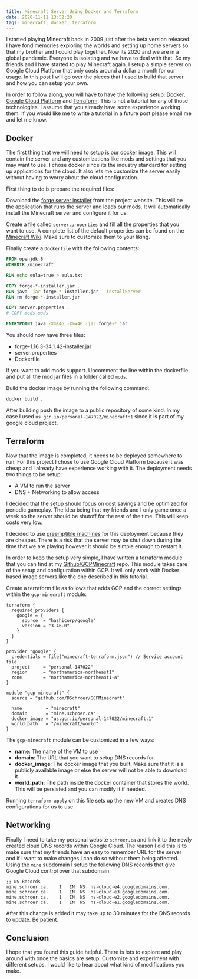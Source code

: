 ```yaml
---
title: Minecraft Server Using Docker and Terraform
date: 2020-11-11 13:52:28
tags: minecraft; docker; terraform
---
```


I started playing Minecraft back in 2009 just after the beta version released. I have fond memories exploring the worlds and setting up home servers so that my brother and I could play together. Now its 2020 and we are in a global pandemic. Everyone is isolating and we have to deal with that. So my friends and I have started to play Minecraft again. I setup a simple server on Google Cloud Platform that only costs around a dollar a month for our usage. In this post I will go over the pieces that I used to build that server and how you can setup your own.

<!-- more -->

In order to follow along, you will have to have the following setup: [Docker](https://www.docker.com/), [Google Cloud Platform](https://cloud.google.com/) and [Terraform](https://www.terraform.io/). This is not a tutorial for any of those technologies. I assume that you already have some experience working them. If you would like me to write a tutorial in a future post please email me and let me know.  

## Docker

The first thing that we will need to setup is our docker image. This will contain the server and any customizations like mods and settings that you may want to use. I chose docker since its the industry standard for setting up applications for the cloud. It also lets me customize the server easily without having to worry about the cloud configuration.

First thing to do is prepare the required files:

Download the [forge server installer](http://files.minecraftforge.net/) from the project website. This will be the application that runs the server and loads our mods. It will automatically install the Minecraft server and configure it for us. 
 
Create a file called `server.properties` and fill all the properties that you want to use. A complete list of the default properties can be found on the [Minecraft Wiki](https://minecraft.gamepedia.com/Server.properties). Make sure to customize them to your liking.

Finally create a `Dockerfile` with the following contents:

```dockerfile
FROM openjdk:8
WORKDIR /minecraft

RUN echo eula=true > eula.txt

COPY forge-*-installer.jar .
RUN java -jar forge-*-installer.jar --installServer
RUN rm forge-*-installer.jar

COPY server.properties .
# COPY mods mods

ENTRYPOINT java -Xms4G -Xmx4G -jar forge-*.jar 
```

You should now have three files:
- forge-1.16.3-34.1.42-installer.jar
- server.properties
- Dockerfile

If you want to add mods support. Uncomment the line within the dockerfile and put all the mod jar files in a folder called `mods`. 

Build the docker image by running the following command:

```sh
docker build .
```

After building push the image to a public repository of some kind. In my case I used `us.gcr.io/personal-147022/minecraft:1` since it is part of my google cloud project.

## Terraform

Now that the image is completed, it needs to be deployed somewhere to run. For this project I chose to use Google Cloud Platform because it was cheap and I already have experience working with it. The deployment needs two things to be setup:
- A VM to run the server
- DNS + Networking to allow access

I decided that the setup should focus on cost savings and be optimized for periodic gameplay. The idea being that my friends and I only game once a week so the server should be shutoff for the rest of the time. This will keep costs very low. 

I decided to use [preemptible machines](https://cloud.google.com/preemptible-vms) for this deployment because they are cheaper. There is a risk that the server may be shut down during the time that we are playing however it should be simple enough to restart it. 

In order to keep the setup very simple, I have written a terraform module that you can find at my [Github/GCPMinecraft](https://github.com/DSchroer/GCPMinecraft) repo. This module takes care of the setup and configuration within GCP. It will only work with Docker based image servers like the one described in this tutorial.

Create a terraform file as follows that adds GCP and the correct settings within the `gcp-minecraft` module:

```
terraform {
  required_providers {
    google = {
      source  = "hashicorp/google"
      version = "3.46.0"
    }
  }
}

provider "google" {
  credentials = file("minecraft-terraform.json") // Service account file
  project     = "personal-147022"
  region      = "northamerica-northeast1"
  zone        = "northamerica-northeast1-a"
}

module "gcp-minecraft" {
  source = "github.com/DSchroer/GCPMinecraft"

  name         = "minecraft"
  domain       = "mine.schroer.ca"
  docker_image = "us.gcr.io/personal-147022/minecraft:1"
  world_path   = "/minecraft/world"
}
```

The `gcp-minecraft` module can be customized in a few ways:
- __name__: The name of the VM to use
- __domain__: The URL that you want to setup DNS records for. 
- __docker_image__: The docker image that you built. Make sure that it is a publicly available image or else the server will not be able to download it. 
- __world_path__: The path inside the docker container that stores the world. This will be persisted and you can modify it if needed.

Running `terraform apply` on this file sets up the new VM and creates DNS configurations for us to use. 

## Networking

Finally I need to take my personal website `schroer.ca` and link it to the newly created cloud DNS records within Google Cloud. The reason I did this is to make sure that my friends have an easy to remember URL for the server and if I want to make changes I can do so without them being affected. Using the `mine` subdomain I setup the following DNS records that give Google Cloud control over that subdomain. 

```dns
;; NS Records
mine.schroer.ca.	1	IN	NS	ns-cloud-e4.googledomains.com.
mine.schroer.ca.	1	IN	NS	ns-cloud-e3.googledomains.com.
mine.schroer.ca.	1	IN	NS	ns-cloud-e2.googledomains.com.
mine.schroer.ca.	1	IN	NS	ns-cloud-e1.googledomains.com.
```

After this change is added it may take up to 30 minutes for the DNS records to update. Be patient. 

## Conclusion

I hope that you found this guide helpful. There is lots to explore and play around with once the basics are setup. Customize and experiment with different setups. I would like to hear about what kind of modifications you make. 